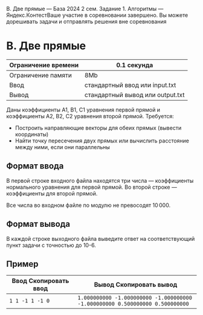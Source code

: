 B. Две прямые — База 2024 2 сем. Задание 1. Алгоритмы — Яндекс.КонтестВаше участие в соревновании завершено. Вы можете дорешивать задачи и отправлять решения вне соревнования

# B. Две прямые

| Ограничение времени | 0.1 секунда |
| --- | --- |
| Ограничение памяти | 8Mb |
| Ввод | стандартный ввод или input.txt |
| Вывод | стандартный вывод или output.txt |

Даны коэффициенты A1, B1, C1 уравнения первой прямой и коэффициенты A2, B2, C2 уравнения второй прямой. Требуется:

- Построить направляющие векторы для обеих прямых (вывести координаты)
- Найти точку пересечения двух прямых или вычислить расстояние между ними, если они параллельны

## Формат ввода

В первой строке входного файла находятся три числа — коэффициенты нормального уравнения для первой прямой. Во второй строке — коэффициенты для второй прямой.

Все числа во входном файле по модулю не превосодят 10 000.

## Формат вывода

В каждой строке выходного файла выведите ответ на соответствующий пункт задачи с точностью до 10-6.

## Пример

| Ввод Скопировать ввод | Вывод Скопировать вывод |
| --- | --- |
| `1 1 -1 1 -1 0 ` | `1.000000000 -1.000000000 -1.000000000 -1.000000000 0.500000000 0.500000000 ` |
